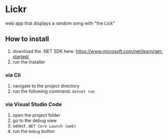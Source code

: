 # Lickr

web app that displays a random song with "the Lick"

## How to install

1. download the .NET SDK here: https://www.microsoft.com/net/learn/get-started/
2. run the installer

### via Cli

1. navigate to the project directory
2. run the following command: `dotnet run`

### via Visual Studio Code

1. open the project folder
2. go to the debug view
3. select `.NET Core Launch (web)`
4. run the `Debug` button